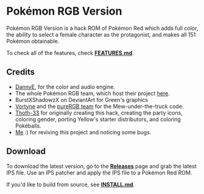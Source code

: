 # Pokémon RGB Version

Pokémon RGB Version is a hack ROM of Pokémon Red which adds full color, the ability to select a female character as the protagonist, and makes all 151 Pokémon obtainable.

To check all of the features, check [**FEATURES.md**](FEATURES.md).

## Credits

- [DannyE](https://github.com/dannye), for the color and audio engine.
- The whole Pokémon RGB team, which host their project [here](https://github.com/dannye/pokered-gbc).
- BurstXShadowzX on DeviantArt for Green's graphics
- [Vortyne](https://github.com/Vortyne) and the [pureRGB team](https://github.com/Vortyne/pureRGB) for the Mew-under-the-truck code.
- [Thoth-33](https://github.com/thoth-33) for originally creating this hack, creating the party icons, coloring gender, porting Yellow's starter distributors, and coloring Pokéballs.
- [Me](https://github.com/jamescastells) :) for reviving this project and noticing some bugs.

## Download

To download the latest version, go to the [**Releases**](https://github.com/jamescastells/pokemon-rgb/releases) page and grab the latest IPS file. Use an IPS patcher and apply the IPS file to a Pokémon Red ROM.

If you'd like to build from source, see [**INSTALL.md**](INSTALL.md).